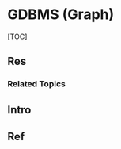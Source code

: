# GDBMS (Graph)

[TOC]



## Res
### Related Topics



## Intro


## Ref
[ 👍 数据库的发展脉络与技术演进 ｜ 51CTO]: https://www.51cto.com/article/744876.html
[什么是图数据库GDB? | 阿里云帮助中心1]: https://help.aliyun.com/document_detail/102799.html
